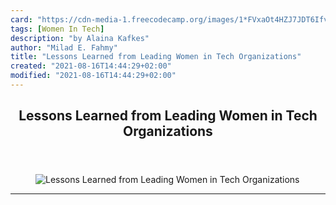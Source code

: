 ```yaml
---
card: "https://cdn-media-1.freecodecamp.org/images/1*FVxaOt4HZJ7JDT6IfvtS-w.jpeg"
tags: [Women In Tech]
description: "by Alaina Kafkes"
author: "Milad E. Fahmy"
title: "Lessons Learned from Leading Women in Tech Organizations"
created: "2021-08-16T14:44:29+02:00"
modified: "2021-08-16T14:44:29+02:00"
---
```

<div class="site-wrapper">
<main id="site-main" class="site-main outer">
<div class="inner">
<article class="post-full post tag-women-in-tech tag-leadership tag-technology tag-tech tag-life-lessons ">
<header class="post-full-header">
<h1 class="post-full-title">Lessons Learned from Leading Women in Tech Organizations</h1>
</header>
<figure class="post-full-image">
<picture>
<source media="(max-width: 700px)" sizes="1px" srcset="data:image/gif;base64,R0lGODlhAQABAIAAAAAAAP///yH5BAEAAAAALAAAAAABAAEAAAIBRAA7 1w">
<source media="(min-width: 701px)" sizes="(max-width: 800px) 400px,
(max-width: 1170px) 700px,
1400px" srcset="https://cdn-media-1.freecodecamp.org/images/1*FVxaOt4HZJ7JDT6IfvtS-w.jpeg 300w,
https://cdn-media-1.freecodecamp.org/images/1*FVxaOt4HZJ7JDT6IfvtS-w.jpeg 600w,
https://cdn-media-1.freecodecamp.org/images/1*FVxaOt4HZJ7JDT6IfvtS-w.jpeg 1000w,
https://cdn-media-1.freecodecamp.org/images/1*FVxaOt4HZJ7JDT6IfvtS-w.jpeg 2000w">
<img onerror="this.style.display='none'" src="https://cdn-media-1.freecodecamp.org/images/1*FVxaOt4HZJ7JDT6IfvtS-w.jpeg" alt="Lessons Learned from Leading Women in Tech Organizations">
</picture>
</figure>
<section class="post-full-content">
<div class="post-content medium-migrated-article">
</div>
<hr>
</section>
</article>
</div>
</main>
</div>
<!-- Google Tag Manager (noscript) -->
<!-- End Google Tag Manager (noscript) -->
